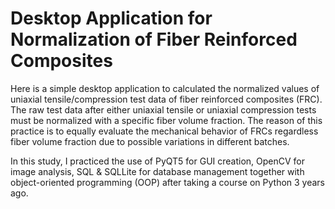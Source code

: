 # Desktop Application for Normalization of Fiber Reinforced Composites

Here is a simple desktop application to calculated the normalized values of uniaxial tensile/compression test data of fiber reinforced composites (FRC).
The raw test data after either uniaxial tensile or uniaxial compression tests must be normalized with a specific fiber volume fraction. The reason of this practice is to equally evaluate the mechanical behavior of FRCs regardless fiber volume fraction due to possible variations in different batches.

In this study, I practiced the use of PyQT5 for GUI creation, OpenCV for image analysis, SQL & SQLLite for database management together with object-oriented programming (OOP) after taking a course on Python 3 years ago.
